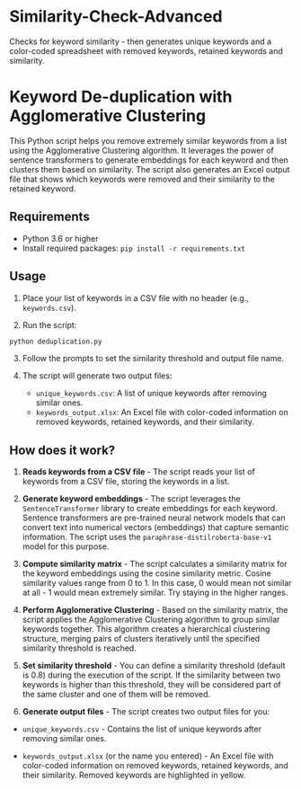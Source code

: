 # Similarity-Check-Advanced
Checks for keyword similarity - then generates unique keywords and a color-coded spreadsheet with removed keywords, retained keywords and similarity.

# Keyword De-duplication with Agglomerative Clustering

This Python script helps you remove extremely similar keywords from a list using the Agglomerative Clustering algorithm. It leverages the power of sentence transformers to generate embeddings for each keyword and then clusters them based on similarity. The script also generates an Excel output file that shows which keywords were removed and their similarity to the retained keyword.

## Requirements

- Python 3.6 or higher
- Install required packages: `pip install -r requirements.txt`

## Usage

1. Place your list of keywords in a CSV file with no header (e.g., `keywords.csv`).

2. Run the script:

```bash
python deduplication.py
```

3. Follow the prompts to set the similarity threshold and output file name.

4. The script will generate two output files:
    - `unique_keywords.csv`: A list of unique keywords after removing similar ones.
    - `keywords_output.xlsx`: An Excel file with color-coded information on removed keywords, retained keywords, and their similarity.


## How does it work?

1. **Reads keywords from a CSV file** - The script reads your list of keywords from a CSV file, storing the keywords in a list.

2. **Generate keyword embeddings** - The script leverages the ```SentenceTransformer``` library to create embeddings for each keyword. Sentence transformers are pre-trained neural network models that can convert text into numerical vectors (embeddings) that capture semantic information. The script uses the ```paraphrase-distilroberta-base-v1``` model for this purpose.

3. **Compute similarity matrix** - The script calculates a similarity matrix for the keyword embeddings using the cosine similarity metric. Cosine similarity values range from 0 to 1. In this case, 0 would mean not similar at all - 1 would mean extremely similar. Try staying in the higher ranges.

4. **Perform Agglomerative Clustering** - Based on the similarity matrix, the script applies the Agglomerative Clustering algorithm to group similar keywords together. This algorithm creates a hierarchical clustering structure, merging pairs of clusters iteratively until the specified similarity threshold is reached.

5. **Set similarity threshold** - You can define a similarity threshold (default is 0.8) during the execution of the script. If the similarity between two keywords is higher than this threshold, they will be considered part of the same cluster and one of them will be removed.

6. **Generate output files** - The script creates two output files for you:

- ```unique_keywords.csv``` - Contains the list of unique keywords after removing similar ones.

- ```keywords_output.xlsx``` (or the name you entered) - An Excel file with color-coded information on removed keywords, retained keywords, and their similarity. Removed keywords are highlighted in yellow.
